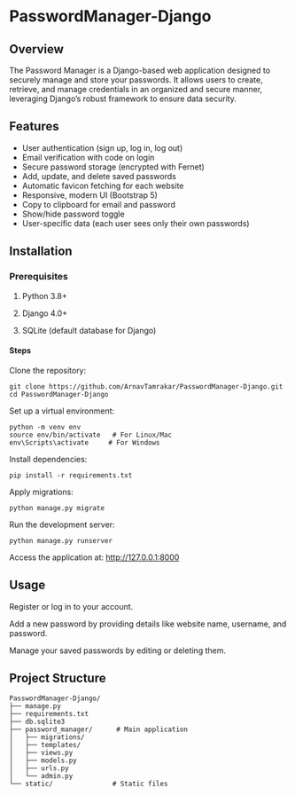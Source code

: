 # PasswordManager-Django
## Overview
The Password Manager is a Django-based web application designed to securely manage and store your passwords. It allows users to create, retrieve, and manage credentials in an organized and secure manner, leveraging Django’s robust framework to ensure data security.

## Features
- User authentication (sign up, log in, log out)
- Email verification with code on login
- Secure password storage (encrypted with Fernet)
- Add, update, and delete saved passwords
- Automatic favicon fetching for each website
- Responsive, modern UI (Bootstrap 5)
- Copy to clipboard for email and password
- Show/hide password toggle
- User-specific data (each user sees only their own passwords)

## Installation
### Prerequisites
1. Python 3.8+

2. Django 4.0+

3. SQLite (default database for Django)

#### Steps
Clone the repository:
```
git clone https://github.com/ArnavTamrakar/PasswordManager-Django.git
cd PasswordManager-Django
```
Set up a virtual environment:
```
python -m venv env
source env/bin/activate   # For Linux/Mac
env\Scripts\activate     # For Windows
```

Install dependencies:
```
pip install -r requirements.txt
```

Apply migrations:
```
python manage.py migrate
```

Run the development server:
```
python manage.py runserver
```
Access the application at: http://127.0.0.1:8000

## Usage
Register or log in to your account.

Add a new password by providing details like website name, username, and password.

Manage your saved passwords by editing or deleting them.

## Project Structure
```
PasswordManager-Django/
├── manage.py
├── requirements.txt
├── db.sqlite3
├── password_manager/      # Main application
│   ├── migrations/
│   ├── templates/
│   ├── views.py
│   ├── models.py
│   ├── urls.py
│   └── admin.py
└── static/               # Static files
```
